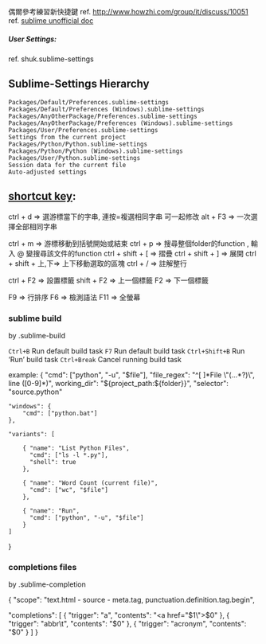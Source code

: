 偶爾參考練習新快捷鍵
ref. http://www.howzhi.com/group/it/discuss/10051
ref. [sublime unofficial doc](http://docs.sublimetext.info/)

##### User Settings:
ref. shuk.sublime-settings

## Sublime-Settings Hierarchy
    Packages/Default/Preferences.sublime-settings
    Packages/Default/Preferences (Windows).sublime-settings
    Packages/AnyOtherPackage/Preferences.sublime-settings
    Packages/AnyOtherPackage/Preferences (Windows).sublime-settings
    Packages/User/Preferences.sublime-settings
    Settings from the current project
    Packages/Python/Python.sublime-settings
    Packages/Python/Python (Windows).sublime-settings
    Packages/User/Python.sublime-settings
    Session data for the current file
    Auto-adjusted settings




## [shortcut key](http://docs.sublimetext.info/en/latest/reference/keyboard_shortcuts_win.html):
  ctrl + d      => 選游標當下的字串, 連按=複選相同字串 可一起修改
  alt + F3      => 一次選擇全部相同字串

  ctrl + m      => 游標移動到括號開始或結束
  ctrl + p       => 搜尋整個folder的function , 輸入 @ 變搜尋該文件的function
  ctrl + shift + [  => 摺疊
  ctrl + shift + ]  => 展開
  ctrl + shift + 上,下=> 上下移動選取的區塊
  ctrl + /      => 註解整行

  ctrl + F2      => 設置標籤
  shift + F2      => 上一個標籤
  F2          => 下一個標籤

  F9          => 行排序
  F6          => 檢測語法
  F11          => 全螢幕




### sublime build

by .sublime-build

`Ctrl+B`        Run default build task
`F7`            Run default build task
`Ctrl+Shift+B`  Run ‘Run’ build task
`Ctrl+Break`    Cancel running build task



example:
{
    "cmd": ["python", "-u", "$file"],
    "file_regex": "^[ ]*File \"(...*?)\", line ([0-9]*)",
    working_dir": "${project_path:${folder}}",
    "selector": "source.python"

    "windows": {
        "cmd": ["python.bat"]
    },

    "variants": [

        { "name": "List Python Files",
          "cmd": ["ls -l *.py"],
          "shell": true
        },

        { "name": "Word Count (current file)",
          "cmd": ["wc", "$file"]
        },

        { "name": "Run",
          "cmd": ["python", "-u", "$file"]
        }
    ]

}



### completions files
by .sublime-completion

{
   "scope": "text.html - source - meta.tag, punctuation.definition.tag.begin",

   "completions":
   [
      { "trigger": "a", "contents": "<a href=\"$1\">$0</a>" },
      { "trigger": "abbr\t<abbr>", "contents": "<abbr>$0</abbr>" },
      { "trigger": "acronym", "contents": "<acronym>$0</acronym>" }
   ]
}





